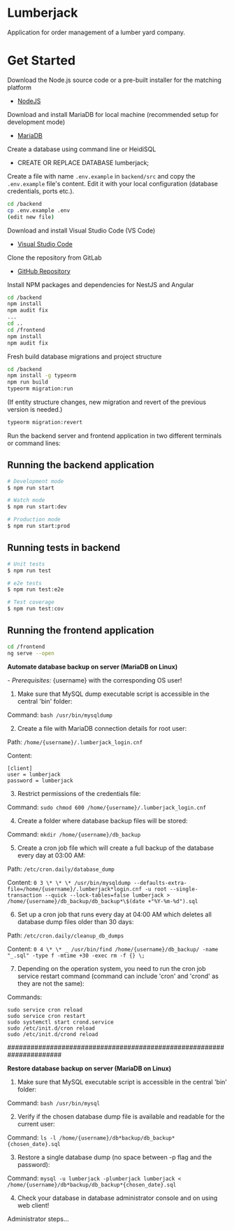 # Lumberjack

Application for order management of a lumber yard company.

# Get Started

Download the Node.js source code or a pre-built installer for the matching platform

- [NodeJS](https://nodejs.org/en/download/)

Download and install MariaDB for local machine (recommended setup for development mode)

- [MariaDB](https://downloads.mariadb.org/mariadb/10.0.10/)

Create a database using command line or HeidiSQL

- CREATE OR REPLACE DATABASE lumberjack;

Create a file with name `.env.example` in `backend/src` and copy the `.env.example` file's content. Edit it with your local configuration (database credentials, ports etc.).
```sh
cd /backend
cp .env.example .env
(edit new file)
```

Download and install Visual Studio Code (VS Code)

- [Visual Studio Code](https://code.visualstudio.com/download)

Clone the repository from GitLab

- [GitHub Repository](https://gitlab.com/papiliond/lumberjack/)

Install NPM packages and dependencies for NestJS and Angular

```sh
cd /backend
npm install
npm audit fix
...
cd ..
cd /frontend
npm install
npm audit fix
```

Fresh build database migrations and project structure

```sh
cd /backend
npm install -g typeorm
npm run build
typeorm migration:run
```

(If entity structure changes, new migration and revert of the previous version is needed.)

```sh
typeorm migration:revert
```

Run the backend server and frontend application in two different terminals or command lines:

## Running the backend application

```bash
# Development mode
$ npm run start

# Watch mode
$ npm run start:dev

# Production mode
$ npm run start:prod
```

## Running tests in backend

```bash
# Unit tests
$ npm run test

# e2e tests
$ npm run test:e2e

# Test coverage
$ npm run test:cov
```

## Running the frontend application

```sh
cd /frontend
ng serve --open
```

**Automate database backup on server (MariaDB on Linux)**

_- Prerequisites:_ {username} with the corresponding OS user!

1. Make sure that MySQL dump executable script is accessible in the central 'bin' folder:

Command:
`bash /usr/bin/mysqldump`

2. Create a file with MariaDB connection details for root user:

Path:
`/home/{username}/.lumberjack_login.cnf`

Content:

```
[client]
user = lumberjack
password = lumberjack
```

3. Restrict permissions of the credentials file:

Command:
`sudo chmod 600 /home/{username}/.lumberjack_login.cnf`

4. Create a folder where database backup files will be stored:

Command:
`mkdir /home/{username}/db_backup`

5. Create a cron job file which will create a full backup of the database every day at 03:00 AM:

Path:
`/etc/cron.daily/database_dump`

Content:
`0 3 \* \* \* /usr/bin/mysqldump --defaults-extra-file=/home/{username}/.lumberjack*login.cnf -u root --single-transaction --quick --lock-tables=false lumberjack > /home/{username}/db_backup/db_backup*\$(date +"%Y-%m-%d").sql`

6. Set up a cron job that runs every day at 04:00 AM which deletes all database dump files older than 30 days:

Path:
`/etc/cron.daily/cleanup_db_dumps`

Content:
`0 4 \* \* _ /usr/bin/find /home/{username}/db_backup/ -name "_.sql" -type f -mtime +30 -exec rm -f {} \;`

7. Depending on the operation system, you need to run the cron job service restart command (command can include 'cron' and 'crond' as they are not the same):

Commands:

```
sudo service cron reload
sudo service cron restart
sudo systemctl start crond.service
sudo /etc/init.d/cron reload
sudo /etc/init.d/crond reload
```

######################################################################

**Restore database backup on server (MariaDB on Linux)**

1. Make sure that MySQL executable script is accessible in the central 'bin' folder:

Command:
`bash /usr/bin/mysql`

2. Verify if the chosen database dump file is available and readable for the current user:

Command:
`ls -l /home/{username}/db*backup/db_backup*{chosen_date}.sql`

3. Restore a single database dump (no space between -p flag and the password):

Command:
`mysql -u lumberjack -plumberjack lumberjack < /home/{username}/db*backup/db_backup*{chosen_date}.sql`

4. Check your database in database administrator console and on using web client!

Administrator steps...
